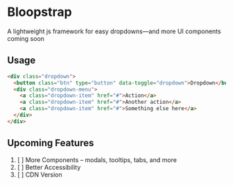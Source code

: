 # Bloopstrap

A lightweight js framework for easy dropdowns—and more UI components coming soon

## Usage

```html
<div class="dropdown">
  <button class="btn" type="button" data-toggle="dropdown">Dropdown</button>
  <div class="dropdown-menu">
    <a class="dropdown-item" href="#">Action</a>
    <a class="dropdown-item" href="#">Another action</a>
    <a class="dropdown-item" href="#">Something else here</a>
  </div>
</div>
```

## Upcoming Features

1. [ ] More Components – modals, tooltips, tabs, and more
2. [ ] Better Accessibility
3. [ ] CDN Version